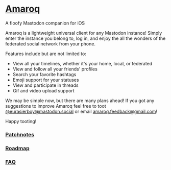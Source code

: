 # [Amaroq](https://appsto.re/us/OfFxib.i)
A floofy Mastodon companion for iOS

Amaroq is a lightweight universal client for any Mastodon instance! Simply enter the instance you belong to, log in, and enjoy the all the wonders of the federated social network from your phone.

Features include but are not limited to:
* View all your timelines, whether it's your home, local, or federated
* View and follow all your friends' profiles
* Search your favorite hashtags
* Emoji support for your statuses
* View and participate in threads
* Gif and video upload support

We may be simple now, but there are many plans ahead! If you got any suggestions to improve Amaroq feel free to toot [@eurasierboy@mastodon.social](https://mastodon.social/@eurasierboy) or email amaroq.feedback@gmail.com!

Happy tooting!


### [Patchnotes](https://github.com/ReticentJohn/Amaroq/blob/master/Patchnotes.md)
### [Roadmap](https://github.com/ReticentJohn/Amaroq/blob/master/Roadmap.md)
### [FAQ](https://github.com/ReticentJohn/Amaroq/blob/master/FAQ.md)
